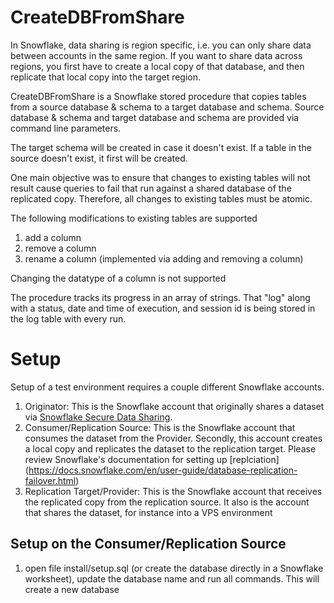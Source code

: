 # CreateDBFromShare
In Snowflake, data sharing is region specific, i.e. you can only share data between accounts in the same region. If you want to share data across regions, you first have to create a local copy of that database, and then replicate that local copy into the target region.

CreateDBFromShare is a Snowflake stored procedure that copies tables from a source database & schema to a target database and schema. Source database & schema and target database and schema are provided via command line parameters.

The target schema will be created in case it doesn't exist. If a table in the source doesn't exist, it first will be created.

One main objective was to ensure that changes to existing tables will not result cause queries to fail that run against a shared database of the replicated copy. Therefore, all changes to existing tables must be atomic.

The following modifications to existing tables are supported

1. add a column
1. remove a column
1. rename a column (implemented via adding and removing a column)

Changing the datatype of a column is not supported

The procedure tracks its progress in an array of strings. That "log" along with a status, date and time of execution, and session id is being stored in the log table with every run.

# Setup

Setup of a test environment requires a couple different Snowflake accounts.

1. Originator: This is the Snowflake account that originally shares a dataset via [Snowflake Secure Data Sharing](https://docs.snowflake.com/en/user-guide/data-sharing-intro.html). 
1. Consumer/Replication Source: This is the Snowflake account that consumes the dataset from the Provider. Secondly, this account creates a local copy and replicates the dataset to the replication target. Please review Snowflake's documentation for setting up [replciation] (https://docs.snowflake.com/en/user-guide/database-replication-failover.html)
1. Replication Target/Provider: This is the Snowflake account that receives the  replicated copy from the replication source. It also is the account that shares the dataset, for instance into a VPS environment

## Setup on the Consumer/Replication Source
1. open file install/setup.sql (or create the database directly in a Snowflake worksheet), update the database name and run all commands. This will create a new database
